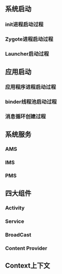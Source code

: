 ## 系统启动
### init进程启动过程
### Zygote进程启动过程
### Launcher启动过程
## 应用启动
### 应用程序进程启动过程
### binder线程池启动过程
### 消息循环创建过程
## 系统服务
### AMS
### IMS
### PMS
## 四大组件
### Activity
### Service
### BroadCast
### Content Provider
## Context上下文

